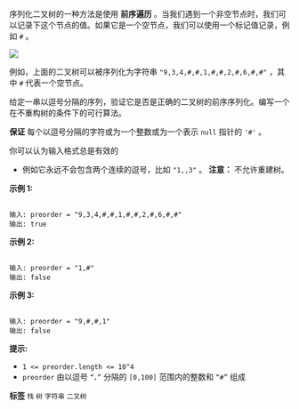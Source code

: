 序列化二叉树的一种方法是使用 **前序遍历** 。当我们遇到一个非空节点时，我们可以记录下这个节点的值。如果它是一个空节点，我们可以使用一个标记值记录，例如 `#` 。

<img src="https://assets.leetcode.com/uploads/2021/03/12/pre-tree.jpg" />

例如，上面的二叉树可以被序列化为字符串 `"9,3,4,#,#,1,#,#,2,#,6,#,#"` ，其中 `#` 代表一个空节点。

给定一串以逗号分隔的序列，验证它是否是正确的二叉树的前序序列化。编写一个在不重构树的条件下的可行算法。

 **保证** 每个以逗号分隔的字符或为一个整数或为一个表示 `null` 指针的 `'#'` 。

你可以认为输入格式总是有效的
- 例如它永远不会包含两个连续的逗号，比如 `"1,,3"` 。
 **注意：** 不允许重建树。

 

 **示例 1:** 

```

输入: preorder = "9,3,4,#,#,1,#,#,2,#,6,#,#"
输出: true
```
 **示例 2:** 

```

输入: preorder = "1,#"
输出: false

```
 **示例 3:** 

```

输入: preorder = "9,#,#,1"
输出: false

```
 

 **提示:** 
-  `1 <= preorder.length <= 10^4` 
-  `preorder` 由以逗号 `“，”` 分隔的 `[0,100]` 范围内的整数和 `“#”` 组成
 
**标签**
`栈` `树` `字符串` `二叉树` 

